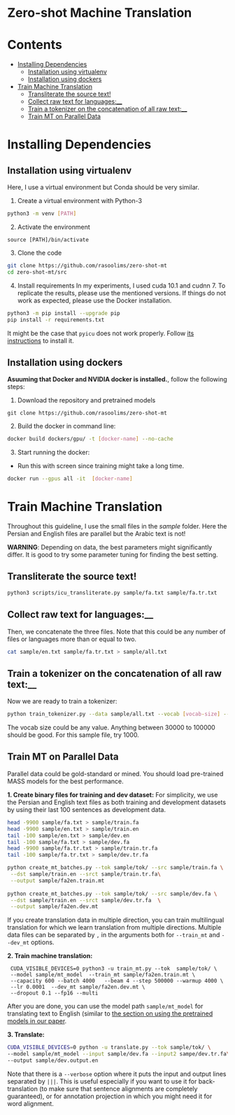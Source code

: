 # Zero-shot Machine Translation


# Contents
- [Installing Dependencies](#installing-dependencies)
  * [Installation using virtualenv](#installation-using-virtualenv)
  * [Installation using dockers](#installation-using-dockers)
- [Train Machine Translation](#train-machine-translation)
  * [Transliterate the source text!](#transliterate-the-source-text-)
  * [Collect raw text for languages:__](#collect-raw-text-for-languages---)
  * [Train a tokenizer on the concatenation of all raw text:__](#train-a-tokenizer-on-the-concatenation-of-all-raw-text---)
  * [Train MT on Parallel Data](#train-mt-on-parallel-data)


# Installing Dependencies 

## Installation using virtualenv
Here, I use a virtual environment but Conda should be very similar.

1. Create a virtual environment with Python-3
```bash
python3 -m venv [PATH]
```
2. Activate the environment
```
source [PATH]/bin/activate
```

3. Clone the code
```bash 
git clone https://github.com/rasoolims/zero-shot-mt
cd zero-shot-mt/src
```

4. Install requirements
In my experiments, I used cuda 10.1 and cudnn 7. To replicate the results, please use the mentioned versions. If things do not work as expected, please use the Docker installation.

```bash
python3 -m pip install --upgrade pip
pip install -r requirements.txt
```

It might be the case that ``pyicu`` does not work properly. Follow [its instructions](https://pypi.org/project/PyICU/) to install it.

## Installation using dockers
__Asuuming that Docker and NVIDIA docker is installed.__, follow the following steps:

1. Download the repository and pretrained models
```
git clone https://github.com/rasoolims/zero-shot-mt
```

2. Build the docker in command line:
```bash
docker build dockers/gpu/ -t [docker-name] --no-cache
```

3. Start running the docker:

* Run this with screen since training might take a long time.
```bash
docker run --gpus all -it  [docker-name]
```


# Train Machine Translation
Throughout this guideline, I use the small files in the _sample_ folder. Here the Persian and English files are parallel but the Arabic text is not!

__WARNING__: Depending on data, the best parameters might significantly differ. It is good to try some parameter tuning for finding the best setting.


## Transliterate the source text!

```bash
python3 scripts/icu_transliterate.py sample/fa.txt sample/fa.tr.txt
```

## Collect raw text for languages:__

Then, we concatenate the three files. Note that this could be any number of files or languages more than or equal to two.
```bash
cat sample/en.txt sample/fa.tr.txt > sample/all.txt
```


## Train a tokenizer on the concatenation of all raw text:__

Now we are ready to train a tokenizer:
```bash
python train_tokenizer.py --data sample/all.txt --vocab [vocab-size] --model sample/tok
```
The vocab size could be any value. Anything between 30000 to 100000 should be good. For this sample file, try 1000.



## Train MT on Parallel Data
Parallel data could be gold-standard or mined. You should load pre-trained MASS models for the best performance.

__1. Create binary files for training and dev dataset:__ 
For simplicity, we use the Persian and English text files as both training and development datasets by using their last 100 sentences as development data. 
```bash
head -9900 sample/fa.txt > sample/train.fa
head -9900 sample/en.txt > sample/train.en
tail -100 sample/en.txt > sample/dev.en
tail -100 sample/fa.txt > sample/dev.fa
head -9900 sample/fa.tr.txt > sample/train.tr.fa
tail -100 sample/fa.tr.txt > sample/dev.tr.fa

python create_mt_batches.py --tok sample/tok/ --src sample/train.fa \
 --dst sample/train.en --srct sample/train.tr.fa\
 --output sample/fa2en.train.mt
  
python create_mt_batches.py --tok sample/tok/ --src sample/dev.fa \
 --dst sample/train.en --srct sample/dev.tr.fa  \
 --output sample/fa2en.dev.mt

```

If you create translation data in multiple direction, you can train multilingual translation for which we learn translation from multiple directions. Multiple data files can be separated by ``,`` in the arguments both for ``--train_mt`` and ``--dev_mt`` options.

__2. Train machine translation:__
```
 CUDA_VISIBLE_DEVICES=0 python3 -u train_mt.py --tok  sample/tok/ \
 --model sample/mt_model  --train_mt sample/fa2en.train.mt \
 --capacity 600 --batch 4000   --beam 4 --step 500000 --warmup 4000 \
 --lr 0.0001  --dev_mt sample/fa2en.dev.mt \
 --dropout 0.1 --fp16 --multi
```

After you are done, you can use the model path ``sample/mt_model`` for translating text to English (similar to [the section on using the pretrained models in our paper](#translation).

__3. Translate:__
```bash
CUDA_VISIBLE_DEVICES=0 python -u translate.py --tok sample/tok/ \
--model sample/mt_model --input sample/dev.fa --input2 sampe/dev.tr.fa\
--output sample/dev.output.en 
```
Note that there is a ``--verbose`` option where it puts the input and output lines separated by ``|||``. This is useful especially if you want to use it for back-translation (to make sure that sentence alignments are completely guaranteed), or for annotation projection in which you might need it for word alignment.
